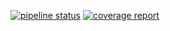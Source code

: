 [![pipeline status](https://git.ops.yunlizhi.cn/devops/wework-proxy/badges/master/pipeline.svg)](https://git.ops.yunlizhi.cn/devops/wework-proxy/-/commits/master)
[![coverage report](https://git.ops.yunlizhi.cn/devops/wework-proxy/badges/master/coverage.svg)](https://git.ops.yunlizhi.cn/devops/wework-proxy/-/commits/master)
